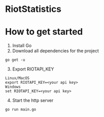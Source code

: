 # RiotStatistics


# How to get started
1. Install Go
2. Download all dependencies for the project
````
go get -u
````
3. Export RIOTAPI_KEY
````
Linux/MacOS
export RIOTAPI_KEY=<your api key>
Windows
set RIOTAPI_KEY=<your api key>
````
4. Start the http server
````
go run main.go
````